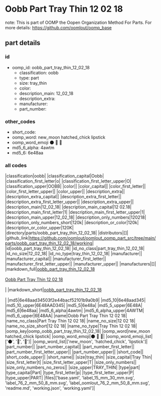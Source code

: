 # Oobb Part Tray Thin 12 02 18  

note: This is part of OOMP the Oopen Organization Method For Parts. For more details: https://github.com/oomlout/oomp_base

##  part details





### id
* oomp_id: oobb_part_tray_thin_12_02_18
  * classification: oobb
  * type: part
  * size: tray_thin
  * color: 
  * description_main: 12_02_18
  * description_extra: 
  * manufacturer: 
  * part_number: 

### other_codes
* short_code: 
* oomp_word: new_moon hatched_chick lipstick
* oomp_word_emoji :new_moon: :hatched_chick: :lipstick:
* md5_6_alpha: 4awtm
* md5_6: 6e48aa

### all codes 
|classification|oobb|
|classification_capital|Oobb|
|classification_first_letter|o|
|classification_first_letter_upper|O|
|classification_upper|OOBB|
|color||
|color_capital||
|color_first_letter||
|color_first_letter_upper||
|color_upper||
|description_extra||
|description_extra_capital||
|description_extra_first_letter||
|description_extra_first_letter_upper||
|description_extra_upper||
|description_main|12_02_18|
|description_main_capital|12 02.18|
|description_main_first_letter|1|
|description_main_first_letter_upper|1|
|description_main_upper|12_02_18|
|description_only_numbers|120218|
|description_only_numbers_short|120k|
|description_or_color|120k|
|description_or_color_upper|120K|
|directory|parts/oobb_part_tray_thin_12_02_18|
|distributors|[]|
|github_link|https://github.com/oomlout/oomlout_oomp_part_src/tree/main/parts/oobb_part_tray_thin_12_02_18/working|
|id|oobb_part_tray_thin_12_02_18|
|id_no_class|part_tray_thin_12_02_18|
|id_no_size|12_02_18|
|id_no_type|tray_thin_12_02_18|
|manufacturer||
|manufacturer_capital||
|manufacturer_first_letter||
|manufacturer_first_letter_upper||
|manufacturer_upper||
|manufacturers|[]|
|markdown_full|[oobb_part_tray_thin_12_02_18](https://github.com/oomlout/oomlout_oomp_part_src/tree/main/parts/oobb_part_tray_thin_12_02_18/working)<br>[](https://github.com/oomlout/oomlout_oomp_part_src/tree/main/parts/oobb_part_tray_thin_12_02_18/working)<br>[Oobb Part Tray Thin 12 02 18](https://github.com/oomlout/oomlout_oomp_part_src/tree/main/parts/oobb_part_tray_thin_12_02_18/working)<br><br>|
|markdown_short|[oobb_part_tray_thin_12_02_18](https://github.com/oomlout/oomlout_oomp_part_src/tree/main/parts/oobb_part_tray_thin_12_02_18/working)<br><br>|
|md5|6e48aad34503f2e44bacf52101b9a0b9|
|md5_10|6e48aad345|
|md5_10_upper|6E48AAD345|
|md5_5|6e48a|
|md5_5_upper|6E48A|
|md5_6|6e48aa|
|md5_6_alpha|4awtm|
|md5_6_alpha_upper|4AWTM|
|md5_6_upper|6E48AA|
|name|Oobb Part Tray Thin 12 02 18|
|name_no_class|Part Tray Thin 12 02 18|
|name_no_size|12 02 18|
|name_no_size_short|12 02 18|
|name_no_type|Tray Thin 12 02 18|
|oomp_key|oomp_oobb_part_tray_thin_12_02_18|
|oomp_word|new_moon hatched_chick lipstick|
|oomp_word_emoji|:new_moon: :hatched_chick: :lipstick:|
|oomp_word_emoji_list|[':new_moon:', ':hatched_chick:', ':lipstick:']|
|oomp_word_list|['new_moon', 'hatched_chick', 'lipstick']|
|part_number||
|part_number_capital||
|part_number_first_letter||
|part_number_first_letter_upper||
|part_number_upper||
|short_code||
|short_code_upper||
|short_name||
|size|tray_thin|
|size_capital|Tray Thin|
|size_first_letter|t|
|size_first_letter_upper|T|
|size_only_numbers||
|size_only_numbers_no_zeros||
|size_upper|TRAY_THIN|
|type|part|
|type_capital|Part|
|type_first_letter|p|
|type_first_letter_upper|P|
|type_upper|PART|
|files|['base.yaml', 'label_15_mm_30_mm.svg', 'label_76_2_mm_50_8_mm.svg', 'label_oomlout_76_2_mm_50_8_mm.svg', 'readme.md', 'working.json', 'working.yaml']|

